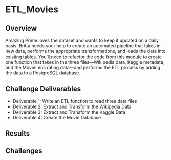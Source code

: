 # ETL_Movies

## Overview

Amazing Prime loves the dataset and wants to keep it updated on a daily basis. Britta needs your help to create an automated pipeline that takes in new data, performs the appropriate transformations, and loads the data into existing tables. You’ll need to refactor the code from this module to create one function that takes in the three files—Wikipedia data, Kaggle metadata, and the MovieLens rating data—and performs the ETL process by adding the data to a PostgreSQL database.

## Challenge Deliverables

- Deliverable 1: Write an ETL function to read three data files
- Deliverable 2: Extract and Transform the Wikipedia Data
- Deliverable 3: Extract and Transform the Kaggle Data
- Deliverable 4: Create the Movie Database

## Results

## Challenges
